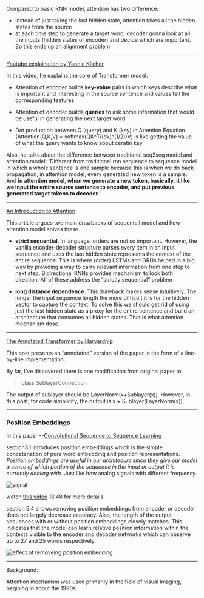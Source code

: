 Compared to basic RNN model, attention has two difference:

- instead of just taking the last hidden state, attention takes all the hidden states from the source
- at each time step to generate a target word, decoder gonna look at all the inputs (hidden states of encoder) and decide which are important. So this ends up  an alignment problem

---

[Youtube explaination by Yannic Kilcher](https://www.youtube.com/watch?v=iDulhoQ2pro)

In this video, he explains the core of Transformer model:

- Attention of encoder builds **key-value** pairs in which keys describe what is important and interesting in the source sentence and values tell the corresponding features

- Attention of decoder builds **queries** to ask some information that would be useful in generating the next target word

- Dot production between Q (query) and K (key) in Attention Equation (Attention(Q,K,V) = softmax(QK^T/(dk)^(1/2))V) is like getting the value of what the query wants to know about ceratin key

Also, he talks about the difference between traditional seq2seq model and attention model: 'Different from traditional rnn sequence to sequence model in which a whole sentence is one sample because this is when we do back propagation, in attention model, every generated new token is a sample. And **in attention model, when we generate a new token, basically, it like we input the entire source sentence to encoder, and put previous generated target tokens to decoder.**'

---

[An Introduction to Attention](https://towardsdatascience.com/an-introduction-to-attention-transformers-and-bert-part-1-da0e838c7cda)

This article argues two main drawbacks of sequentail model and how attention model solves these. 

- **strict sequential**. In language, orders are not so important. However, the vanilla encoder-decoder structure parses every item in an input sequence and uses the last hidden state represents the context of the entire sequence. This is where (order) LSTMs and GRUs helped in a big way by providing a way to carry relevant information from one step to next step. Bidirectional RNNs provides mechanism to look both direction. All of these address the “strictly sequential” problem

- **long distance dependence**. This drawback makes sense intuitively. The longer the input sequence length the more difficult it is for the hidden vector to capture the context. To solve this we should get rid of using just the last hidden state as a proxy for the entire sentence and build an architecture that consumes all hidden states. That is what attention mechanism dose.

---

[The Annotated Transformer by Harvardnlp](http://nlp.seas.harvard.edu/2018/04/03/attention.html)

This post presents an “annotated” version of the paper in the form of a line-by-line implementation. 

By far, I've discovered there is one modification from original paper to 

> class SublayerConnection

The output of sublayer should be LayerNorm(x+Sublayer(x)). However, in this post, for code simplicity, the output is x + Sublayer(LayerNorm(x))

---

### Position Embeddings 

In this paper --[Convolutional Sequence to Sequence Learning](https://arxiv.org/abs/1705.03122)

section3.1 introduces position embeddings which is the simple concatenation of pure word embedding and position representations. *Position embeddings are useful in our architecure since they give our model a sense of which portion of the sequence in the input or output it is currently dealing with.* Just like how analog signals with different frequency. 

![signal](https://www.impinj.com/media/2217/frequencies_ch3.png)

watch [this video](https://www.youtube.com/watch?v=iDulhoQ2pro) 13:48 for more details

section 5.4 shows removing position embeddings from encoder or decoder does not largely decrease accuracy. Also, the length of the output sequences with or without position embeddings closely matches. This indicates that the model can learn relative position information within the contexts visible to the encoder and decoder networks which can observe up to 27 and 25 words respectively.

![effect of removeing position embedding](attention-is-all-you-need-image1.png)

---
Background:

Attention mechanism was used primarily in the field of visual imaging, begining in about the 1990s. 

